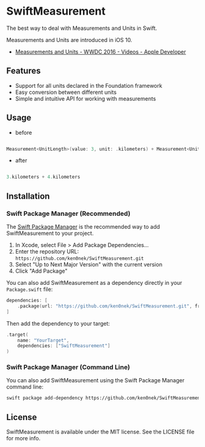 # SwiftMeasurement

The best way to deal with Measurements and Units in Swift.

Measurements and Units are introduced in iOS 10.
* [Measurements and Units - WWDC 2016 - Videos - Apple Developer](https://developer.apple.com/videos/play/wwdc2016/238/)

## Features

- Support for all units declared in the Foundation framework
- Easy conversion between different units
- Simple and intuitive API for working with measurements

## Usage

- before
```swift

Measurement<UnitLength>(value: 3, unit: .kilometers) + Measurement<UnitLength>(value: 4, unit: .kilometers)
```

- after
```swift

3.kilometers + 4.kilometers
```

## Installation

### Swift Package Manager (Recommended)

The [Swift Package Manager](https://swift.org/package-manager/) is the recommended way to add SwiftMeasurement to your project.

1. In Xcode, select File > Add Package Dependencies...
2. Enter the repository URL: `https://github.com/ken0nek/SwiftMeasurement.git`
3. Select "Up to Next Major Version" with the current version
4. Click "Add Package"

You can also add SwiftMeasurement as a dependency directly in your `Package.swift` file:

```swift
dependencies: [
    .package(url: "https://github.com/ken0nek/SwiftMeasurement.git", from: "0.5.0")
]
```

Then add the dependency to your target:

```swift
.target(
    name: "YourTarget",
    dependencies: ["SwiftMeasurement"]
)
```

### Swift Package Manager (Command Line)

You can also add SwiftMeasurement using the Swift Package Manager command line:

```bash
swift package add-dependency https://github.com/ken0nek/SwiftMeasurement.git
```

## License

SwiftMeasurement is available under the MIT license. See the LICENSE file for more info.
